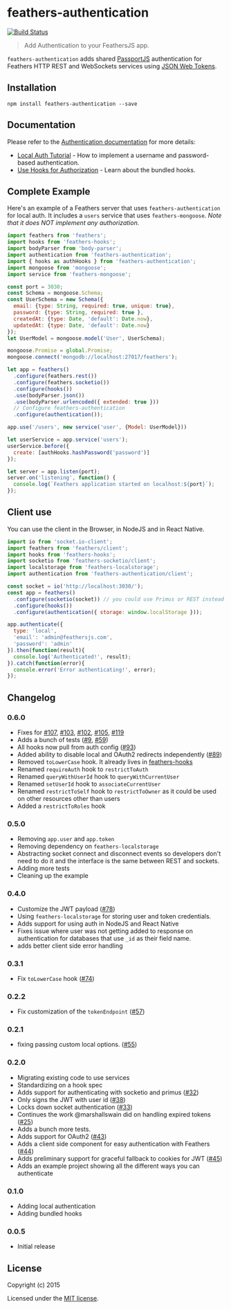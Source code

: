 # feathers-authentication

[![Build Status](https://travis-ci.org/feathersjs/feathers-authentication.png?branch=master)](https://travis-ci.org/feathersjs/feathers-authentication)

> Add Authentication to your FeathersJS app.

`feathers-authentication` adds shared [PassportJS](http://passportjs.org/) authentication for Feathers HTTP REST and WebSockets services using [JSON Web Tokens](http://jwt.io/).


## Installation

```
npm install feathers-authentication --save
```

## Documentation

Please refer to the [Authentication documentation](http://docs.feathersjs.com/authentication/readme.html) for more details:

- [Local Auth Tutorial](http://docs.feathersjs.com/authentication/local.html) - How to implement a username and password-based authentication.
- [Use Hooks for Authorization](http://docs.feathersjs.com/authorization/readme.html) - Learn about the bundled hooks.


## Complete Example

Here's an example of a Feathers server that uses `feathers-authentication` for local auth.  It includes a `users` service that uses `feathers-mongoose`.  *Note that it does NOT implement any authorization.*

```js
import feathers from 'feathers';
import hooks from 'feathers-hooks';
import bodyParser from 'body-parser';
import authentication from 'feathers-authentication';
import { hooks as authHooks } from 'feathers-authentication';
import mongoose from 'mongoose';
import service from 'feathers-mongoose';

const port = 3030;
const Schema = mongoose.Schema;
const UserSchema = new Schema({
  email: {type: String, required: true, unique: true},
  password: {type: String, required: true },
  createdAt: {type: Date, 'default': Date.now},
  updatedAt: {type: Date, 'default': Date.now}
});
let UserModel = mongoose.model('User', UserSchema);

mongoose.Promise = global.Promise;
mongoose.connect('mongodb://localhost:27017/feathers');

let app = feathers()
  .configure(feathers.rest())
  .configure(feathers.socketio())
  .configure(hooks())
  .use(bodyParser.json())
  .use(bodyParser.urlencoded({ extended: true }))
  // Configure feathers-authentication
  .configure(authentication());

app.use('/users', new service('user', {Model: UserModel}))

let userService = app.service('users');
userService.before({
  create: [authHooks.hashPassword('password')]
});

let server = app.listen(port);
server.on('listening', function() {
  console.log(`Feathers application started on localhost:${port}`);
});
```

## Client use

You can use the client in the Browser, in NodeJS and in React Native.

```js
import io from 'socket.io-client';
import feathers from 'feathers/client';
import hooks from 'feathers-hooks';
import socketio from 'feathers-socketio/client';
import localstorage from 'feathers-localstorage';
import authentication from 'feathers-authentication/client';

const socket = io('http://localhost:3030/');
const app = feathers()
  .configure(socketio(socket)) // you could use Primus or REST instead
  .configure(hooks())
  .configure(authentication({ storage: window.localStorage }));

app.authenticate({
  type: 'local',
  'email': 'admin@feathersjs.com',
  'password': 'admin'
}).then(function(result){
  console.log('Authenticated!', result);
}).catch(function(error){
  console.error('Error authenticating!', error);
});
```

## Changelog

### 0.6.0
- Fixes for [#107](https://github.com/feathersjs/feathers-authentication/issues/107), [#103](https://github.com/feathersjs/feathers-authentication/issues/103), [#102](https://github.com/feathersjs/feathers-authentication/issues/102), [#105](https://github.com/feathersjs/feathers-authentication/issues/105), [#119](https://github.com/feathersjs/feathers-authentication/issues/105) 
- Adds a bunch of tests ([#9](https://github.com/feathersjs/feathers-authentication/issues/9), [#59](https://github.com/feathersjs/feathers-authentication/issues/59))
- All hooks now pull from auth config ([#93](https://github.com/feathersjs/feathers-authentication/issues/93))
- Added ability to disable local and OAuth2 redirects independently ([#89](https://github.com/feathersjs/feathers-authentication/issues/89))
- Removed `toLowerCase` hook. It already lives in [feathers-hooks](https://github.com/feathersjs/feathers-hooks/blob/master/src/bundled.js#L3)
- Renamed `requireAuth` hook to `restrictToAuth`
- Renamed `queryWithUserId` hook to `queryWithCurrentUser`
- Renamed `setUserId` hook to `associateCurrentUser`
- Renamed `restrictToSelf` hook to `restrictToOwner` as it could be used on other resources other than users
- Added a `restrictToRoles` hook

### 0.5.0

- Removing `app.user` and `app.token`
- Removing dependency on `feathers-localstorage`
- Abstracting socket connect and disconnect events so developers don't need to do it and the interface is the same between REST and sockets.
- Adding more tests
- Cleaning up the example

### 0.4.0

- Customize the JWT payload ([#78](https://github.com/feathersjs/feathers-authentication/issues/78))
- Using `feathers-localstorage` for storing user and token credentials.
- Adds support for using auth in NodeJS and React Native
- Fixes issue where user was not getting added to response on authentication for databases that use `_id` as their field name.
- adds better client side error handling

### 0.3.1

- Fix `toLowerCase` hook ([#74](https://github.com/feathersjs/feathers-authentication/issues/74))

### 0.2.2

- Fix customization of the `tokenEndpoint` ([#57](https://github.com/feathersjs/feathers-authentication/issues/57))

### 0.2.1

- fixing passing custom local options. ([#55](https://github.com/feathersjs/feathers-authentication/issues/55))


### 0.2.0

- Migrating existing code to use services
- Standardizing on a hook spec
- Adds support for authenticating with socketio and primus ([#32](https://github.com/feathersjs/feathers-authentication/issues/32))
- Only signs the JWT with user id ([#38](https://github.com/feathersjs/feathers-authentication/issues/38))
- Locks down socket authentication ([#33](https://github.com/feathersjs/feathers-authentication/issues/33))
- Continues the work @marshallswain did on handling expired tokens ([#25](https://github.com/feathersjs/feathers-authentication/issues/25))
- Adds a bunch more tests.
- Adds support for OAuth2 ([#43](https://github.com/feathersjs/feathers-authentication/issues/43))
- Adds a client side component for easy authentication with Feathers ([#44](https://github.com/feathersjs/feathers-authentication/issues/44))
- Adds preliminary support for graceful fallback to cookies for JWT ([#45](https://github.com/feathersjs/feathers-authentication/issues/45))
- Adds an example project showing all the different ways you can authenticate

### 0.1.0

- Adding local authentication
- Adding bundled hooks

### 0.0.5

- Initial release

## License

Copyright (c) 2015

Licensed under the [MIT license](LICENSE).
